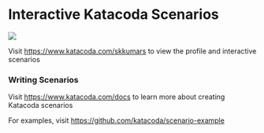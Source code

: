 # Interactive Katacoda Scenarios

[![](http://shields.katacoda.com/katacoda/skkumars/count.svg)](https://www.katacoda.com/skkumars "Get your profile on Katacoda.com")

Visit https://www.katacoda.com/skkumars to view the profile and interactive scenarios

### Writing Scenarios
Visit https://www.katacoda.com/docs to learn more about creating Katacoda scenarios

For examples, visit https://github.com/katacoda/scenario-example
